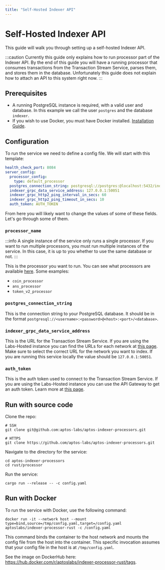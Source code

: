 ```yaml
---
title: "Self-Hosted Indexer API"
---
```


# Self-Hosted Indexer API

This guide will walk you through setting up a self-hosted Indexer API.

:::caution
Currently this guide only explains how to run processor part of the Indexer API. By the end of this guide you will have a running processor that consumes transactions from the Transaction Stream Service, parses them, and stores them in the database. Unfortunately this guide does not explain how to attach an API to this system right now.
:::

## Prerequisites

- A running PostgreSQL instance is required, with a valid user and database. In this example we call the user `postgres` and the database `indexer`.
- If you wish to use Docker, you must have Docker installed. [Installation Guide](https://docs.docker.com/get-docker/).


## Configuration
To run the service we need to define a config file. We will start with this template:

```yaml
health_check_port: 8084
server_config:
  processor_config:
    type: default_processor
  postgres_connection_string: postgresql://postgres:@localhost:5432/indexer
  indexer_grpc_data_service_address: 127.0.0.1:50051
  indexer_grpc_http2_ping_interval_in_secs: 60
  indexer_grpc_http2_ping_timeout_in_secs: 10
  auth_token: AUTH_TOKEN
```

From here you will likely want to change the values of some of these fields. Let's go through some of them.

### `processor_name`
:::info
A single instance of the service only runs a single processor. If you want to run multiple processors, you must run multiple instances of the service. In this case, it is up to you whether to use the same database or not.
:::

This is the processor you want to run. You can see what processors are available [here](https://github.com/aptos-labs/aptos-indexer-processors/blob/main/rust/processor/src/processors/mod.rs#L23). Some examples:
- `coin_processor`
- `ans_processor`
- `token_v2_processor`

### `postgres_connection_string`
This is the connection string to your PostgreSQL database. It should be in the format `postgresql://<username>:<password>@<host>:<port>/<database>`.

### `indexer_grpc_data_service_address`
This is the URL for the Transaction Stream Service. If you are using the Labs-Hosted instance you can find the URLs for each network at [this page](../txn-stream/labs-hosted). Make sure to select the correct URL for the network you want to index. If you are running this service locally the value should be `127.0.0.1:50051`.

### `auth_token`
This is the auth token used to connect to the Transaction Stream Service. If you are using the Labs-Hosted instance you can use the API Gateway to get an auth token. Learn more at [this page](/indexer/txn-stream/labs-hosted).

## Run with source code
Clone the repo:
```
# SSH
git clone git@github.com:aptos-labs/aptos-indexer-processors.git

# HTTPS
git clone https://github.com/aptos-labs/aptos-indexer-processors.git
```

Navigate to the directory for the service:
```
cd aptos-indexer-processors
cd rust/processor
```

Run the service:
```
cargo run --release -- -c config.yaml
```

## Run with Docker
<!--
This doesn't actually work this very moment because:

1. We don't yet publish the image as indexer-processor-rust
2. We don't tag it as latest.

We'll do that soon though: https://aptos-org.slack.com/archives/C04PRP1K1FZ/p1692732083583659
-->

To run the service with Docker, use the following command:
```
docker run -it --network host --mount type=bind,source=/tmp/config.yaml,target=/config.yaml aptoslabs/indexer-processor-rust -c /config.yaml
```

This command binds the container to the host network and mounts the config file from the host into the container. This specific invocation assumes that your config file in the host is at `/tmp/config.yaml`.

See the image on DockerHub here: https://hub.docker.com/r/aptoslabs/indexer-processor-rust/tags.
